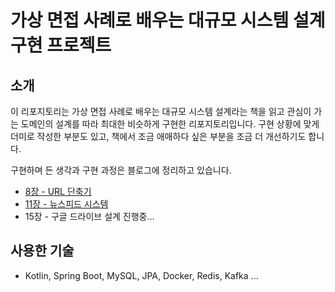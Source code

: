 # 가상 면접 사례로 배우는 대규모 시스템 설계 구현 프로젝트

## 소개
이 리포지토리는 가상 면접 사례로 배우는 대규모 시스템 설계라는 책을 읽고 관심이 가는 도메인의 설계를 따라 최대한 비슷하게 구현한 리포지토리입니다. 
구현 상황에 맞게 더미로 작성한 부분도 있고, 책에서 조금 애매하다 싶은 부분을 조금 더 개선하기도 합니다.

구현하며 든 생각과 구현 과정은 블로그에 정리하고 있습니다.

- [8장 - URL 단축기](https://medium.com/peppermint100/url-%EB%8B%A8%EC%B6%95%EA%B8%B0-%EB%A7%8C%EB%93%A4%EA%B8%B0-with-kotlin-spring-boot-2ef0552d4c37)
- [11장 - 뉴스피드 시스템](https://medium.com/peppermint100/%EB%89%B4%EC%8A%A4-%ED%94%BC%EB%93%9C-%EC%8B%9C%EC%8A%A4%ED%85%9C-%EC%84%A4%EA%B3%84-3abf1ad38f4f)
- 15장 - 구글 드라이브 설계 진행중...

## 사용한 기술
- Kotlin, Spring Boot, MySQL, JPA, Docker, Redis, Kafka ...
